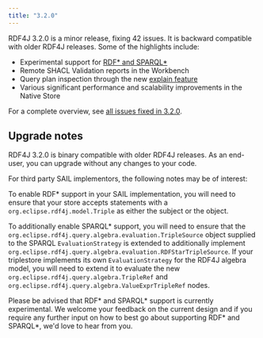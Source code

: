 ```yaml
---
title: "3.2.0"
---
```


RDF4J 3.2.0 is a minor release, fixing 42 issues. It is backward compatible with older RDF4J releases. 
Some of the highlights include:

- Experimental support for [RDF\* and SPARQL\*](/documentation/programming/rdfstar/)
- Remote SHACL Validation reports in the Workbench
- Query plan inspection through the new [explain feature](/documentation/programming/repository/#explaining-queries)
- Various significant performance and scalability improvements in the Native Store

For a complete overview, see [all issues fixed in 3.2.0](https://github.com/eclipse/rdf4j/milestone/42?closed=1).

## Upgrade notes

RDF4J 3.2.0 is binary compatible with older RDF4J releases. As an end-user, you
can upgrade without any changes to your code.

For third party SAIL implementors, the following notes may be of interest:

To enable RDF\* support in your SAIL implementation, you will need to ensure that
your store accepts statements with a `org.eclipse.rdf4j.model.Triple` as either
the subject or the object.

To additionally enable SPARQL\* support, you will need to ensure that the
`org.eclipse.rdf4j.query.algebra.evaluation.TripleSource` object supplied to
the SPARQL `EvaluationStrategy` is extended to additionally implement
`org.eclipse.rdf4j.query.algebra.evaluation.RDFStarTripleSource`. If your
triplestore implements its own  `EvaluationStrategy` for the RDF4J algebra
model, you will need to extend it to evaluate the new
`org.eclipse.rdf4j.query.algebra.TripleRef` and
`org.eclipse.rdf4j.query.algebra.ValueExprTripleRef` nodes.

Please be advised that RDF\* and SPARQL\* support is currently experimental. We welcome your feedback on the current design and if you require any further input on how to best go about supporting RDF\* and SPARQL\*, we'd love to hear from you.


